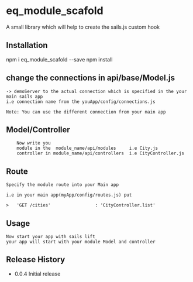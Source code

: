 eq_module_scafold
=========

A small library which will help to create the sails.js custom hook

## Installation

  npm i eq_module_scafold --save
  npm install

  ## change the connections in api/base/Model.js

  	-> demoServer to the actual connection which is specified in the your main sails app
  	i.e connection name from the youApp/config/connections.js

  	Note: You can use the different connection from your main app

  ## Model/Controller

  		Now write you 
    	module in the  module_name/api/modules     i.e City.js
  	 	controller in module_name/api/controllers  i.e CityController.js 

  ## Route

  	Specify the module route into your Main app

  	i.e in your main app(myApp/config/routes.js) put 
	
	>  	'GET /cities'                 : 'CityController.list'


## Usage

	Now start your app with sails lift 
	your app will start with your module Model and controller
	
## Release History

* 0.0.4 Initial release